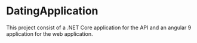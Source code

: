 # DatingApplication
This project consist of a .NET Core application for the API and an angular 9 application for the web application.
